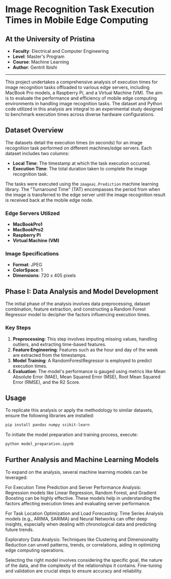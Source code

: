 # Image Recognition Task Execution Times in Mobile Edge Computing

## At the University of Pristina
- **Faculty**: Electrical and Computer Engineering
- **Level**: Master's Program
- **Course**: Machine Learning
- **Author**: Gentrit Ibishi

---

This project undertakes a comprehensive analysis of execution times for image recognition tasks offloaded to various edge servers, including MacBook Pro models, a Raspberry Pi, and a Virtual Machine (VM). The aim is to evaluate the performance and efficiency of mobile edge computing environments in handling image recognition tasks. The dataset and Python code utilized in this analysis are integral to an experimental study designed to benchmark execution times across diverse hardware configurations.

## Dataset Overview

The datasets detail the execution times (in seconds) for an image recognition task performed on different machines/edge servers. Each dataset includes two columns:
- **Local Time**: The timestamp at which the task execution occurred.
- **Execution Time**: The total duration taken to complete the image recognition task.

The tasks were executed using the `imageai.Prediction` machine learning library. The "Turnaround Time" (TAT) encompasses the period from when the image is transferred to the edge server until the image recognition result is received back at the mobile edge node.

### Edge Servers Utilized
- **MacBookPro1**
- **MacBookPro2**
- **Raspberry Pi**
- **Virtual Machine (VM)**

### Image Specifications
- **Format**: JPEG
- **ColorSpace**: 1
- **Dimensions**: 720 x 405 pixels

## Phase I: Data Analysis and Model Development

The initial phase of the analysis involves data preprocessing, dataset combination, feature extraction, and constructing a Random Forest Regressor model to decipher the factors influencing execution times.

### Key Steps
1. **Preprocessing**: This step involves imputing missing values, handling outliers, and extracting time-based features.
2. **Feature Engineering**: Features such as the hour and day of the week are extracted from the timestamps.
3. **Model Training**: A RandomForestRegressor is employed to predict execution times.
4. **Evaluation**: The model's performance is gauged using metrics like Mean Absolute Error (MAE), Mean Squared Error (MSE), Root Mean Squared Error (RMSE), and the R2 Score.

## Usage

To replicate this analysis or apply the methodology to similar datasets, ensure the following libraries are installed:

```bash
pip install pandas numpy scikit-learn
```

To initiate the model preparation and training process, execute:

```bash
python model_preparation.ipynb
```

## Further Analysis and Machine Learning Models

To expand on the analysis, several machine learning models can be leveraged:

For Execution Time Prediction and Server Performance Analysis: Regression models like Linear Regression, Random Forest, and Gradient Boosting can be highly effective. These models help in understanding the factors affecting execution times and evaluating server performance.

For Task Location Optimization and Load Forecasting: Time Series Analysis models (e.g., ARIMA, SARIMA) and Neural Networks can offer deep insights, especially when dealing with chronological data and predicting future trends.

Exploratory Data Analysis: Techniques like Clustering and Dimensionality Reduction can unveil patterns, trends, or correlations, aiding in optimizing edge computing operations.

Selecting the right model involves considering the specific goal, the nature of the data, and the complexity of the relationships it contains. Fine-tuning and validation are crucial steps to ensure accuracy and reliability.

